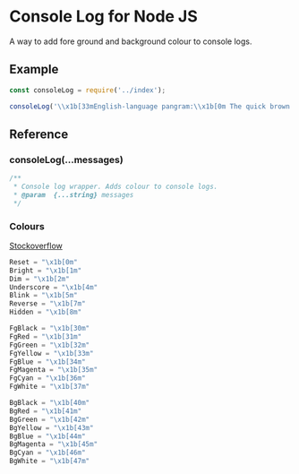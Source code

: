 # Console Log for Node JS

A way to add fore ground and background colour to console logs.

## Example

``` JavaScript
const consoleLog = require('../index');

consoleLog('\\x1b[33mEnglish-language pangram:\\x1b[0m The quick brown \\x1b[32mfox\\x1b[0m jumps over the lazy \\x1b[32mdog\\x1b[0m');
```

## Reference

### consoleLog(...messages)

``` JavaScript
/**
 * Console log wrapper. Adds colour to console logs.
 * @param  {...string} messages
 */
```

### Colours

[Stockoverflow](https://stackoverflow.com/questions/9781218/how-to-change-node-jss-console-font-color)

``` JavaScript
Reset = "\x1b[0m"
Bright = "\x1b[1m"
Dim = "\x1b[2m"
Underscore = "\x1b[4m"
Blink = "\x1b[5m"
Reverse = "\x1b[7m"
Hidden = "\x1b[8m"

FgBlack = "\x1b[30m"
FgRed = "\x1b[31m"
FgGreen = "\x1b[32m"
FgYellow = "\x1b[33m"
FgBlue = "\x1b[34m"
FgMagenta = "\x1b[35m"
FgCyan = "\x1b[36m"
FgWhite = "\x1b[37m"

BgBlack = "\x1b[40m"
BgRed = "\x1b[41m"
BgGreen = "\x1b[42m"
BgYellow = "\x1b[43m"
BgBlue = "\x1b[44m"
BgMagenta = "\x1b[45m"
BgCyan = "\x1b[46m"
BgWhite = "\x1b[47m"
```